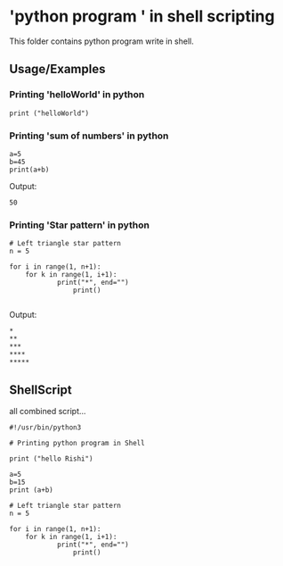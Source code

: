 
# 'python program ' in shell scripting

This folder contains python program write in shell.
## Usage/Examples
### Printing 'helloWorld' in python
```
print ("helloWorld")

```
### Printing 'sum of numbers' in python
```
a=5
b=45
print(a+b)
```
Output:
```
50
```
### Printing 'Star pattern' in python
```
# Left triangle star pattern
n = 5

for i in range(1, n+1):
    for k in range(1, i+1):
            print("*", end="")
                print()


```

Output:
```
*
**
***
****
*****
```

## ShellScript 


all combined script...
```
#!/usr/bin/python3

# Printing python program in Shell

print ("hello Rishi")

a=5
b=15
print (a+b)

# Left triangle star pattern
n = 5

for i in range(1, n+1):
    for k in range(1, i+1):
            print("*", end="")
                print()
```